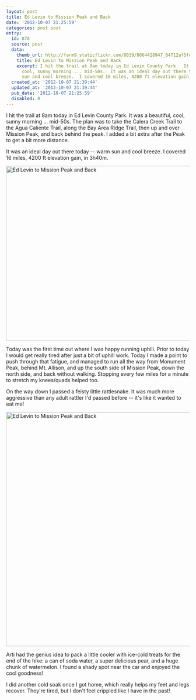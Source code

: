 ```yaml
---
layout: post
title: Ed Levin to Mission Peak and Back
date: '2012-10-07 21:25:59'
categories: post post
entry:
  id: 878
  source: post
  data:
    thumb_url: http://farm9.staticflickr.com/8039/8064428947_84712af5fd_q.jpg
    title: Ed Levin to Mission Peak and Back
    excerpt: I hit the trail at 8am today in Ed Levin County Park.  It was a beautiful,
      cool, sunny morning ... mid-50s.  It was an ideal day out there today -- warm
      sun and cool breeze.  I covered 16 miles, 4200 ft elevation gain, in 3h40m.
  created_at: '2012-10-07 21:39:44'
  updated_at: '2012-10-07 21:39:44'
  pub_date: '2012-10-07 21:25:59'
  disabled: 0
---
```

I hit the trail at 8am today in Ed Levin County Park.  It was a beautiful, cool, sunny morning ... mid-50s.  The plan was to take the Calera Creek Trail to the Agua Caliente Trail, along the Bay Area Ridge Trail, then up and over Mission Peak, and back behind the peak.  I added a bit extra after the Peak to get a bit more distance.

It was an ideal day out there today -- warm sun and cool breeze.  I covered 16 miles, 4200 ft elevation gain, in 3h40m.

<a href="http://www.flickr.com/photos/thenobot/8064428539/" title="Ed Levin to Mission Peak and Back by thenobot, on Flickr"><img src="http://farm9.staticflickr.com/8310/8064428539_b61ea6e048_z.jpg" width="640" height="478" alt="Ed Levin to Mission Peak and Back"></a>

Today was the first time out where I was happy running uphill.  Prior to today I would get really tired after just a bit of uphill work.  Today I made a point to push through that fatigue, and managed to run all the way from Monument Peak, behind Mt. Allison, and up the south side of Mission Peak, down the north side, and back without walking.  Stopping every few miles for a minute to stretch my knees/quads helped too.

On the way down I passed a feisty little rattlesnake.  It was much more aggressive than any adult rattler I'd passed before -- it's like it wanted to eat me!

<a href="http://www.flickr.com/photos/thenobot/8064428947/" title="Ed Levin to Mission Peak and Back by thenobot, on Flickr"><img src="http://farm9.staticflickr.com/8039/8064428947_84712af5fd_z.jpg" width="626" height="640" alt="Ed Levin to Mission Peak and Back"></a>

Arti had the genius idea to pack a little cooler with ice-cold treats for the end of the hike: a can of soda water, a super delicious pear, and a huge chunk of watermelon.  I found a shady spot near the car and enjoyed the cool goodness!

I did another cold soak once I got home, which really helps my feet and legs recover.  They're tired, but I don't feel crippled like I have in the past!
